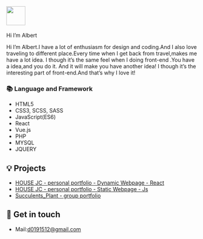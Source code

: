 ## <img width="50px" src="https://raw.githubusercontent.com/ms314006/ms314006/basic/resource/gqsm.png" />

Hi I’m Albert

Hi I’m Albert.I have a lot of enthusiasm for design and coding.And I also love traveling to different place.Every time  when I get back from travel,makes me have a lot idea. I though it’s the same feel when I doing front-end .You have a idea,and you do it. And it will make you have another idea! I though it’s the interesting part of front-end.And that’s why I love it!

### 📚 Language and Framework
- HTML5
- CSS3, SCSS, SASS
- JavaScript(ES6)
- React
- Vue.js
- PHP
- MYSQL
- JQUERY

## 💡 Projects
- [HOUSE JC - personal portfolio - Dynamic Webpage - React ](https://a40796.github.io/HOUSE-JC/#/)
- [HOUSE JC - personal portfolio - Static Webpage - Js](https://a40796.github.io/houseJC/html/index.html)
- [Succulents_Plant - group portfolio ](https://tibamef2e.com/ted102/project/g2/index.html)

## 🔗 Get in touch
- Mail:d0191512@gmail.com

